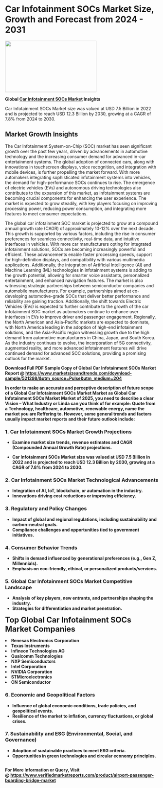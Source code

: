 <H1>Car Infotainment SOCs Market Size, Growth and Forecast from 2024 - 2031</H1><img class="aligncenter size-medium wp-image-584254" src="https://thirdeyenews.in/wp-content/uploads/2024/09/Global-Market-Research-300x168.jpeg" alt="" width="300" height="168" /><p><strong>Global&nbsp;<a href="https://www.marketsizeandtrends.com/download-sample/521298/&amp;utm_source=Pulse&amp;utm_medium=204">Car Infotainment SOCs Market</a> Insights</strong></p><p>Car Infotainment SOCs Market size was valued at USD 7.5 Billion in 2022 and is projected to reach USD 12.3 Billion by 2030, growing at a CAGR of 7.8% from 2024 to 2030.</p><p><h2>Market Growth Insights</h2> <p>The Car Infotainment System-on-Chip (SOC) market has seen significant growth over the past few years, driven by advancements in automotive technology and the increasing consumer demand for advanced in-car entertainment systems. The global adoption of connected cars, along with innovations in touchscreen displays, voice recognition, and integration with mobile devices, is further propelling the market forward. With more automakers integrating sophisticated infotainment systems into vehicles, the demand for high-performance SOCs continues to rise. The emergence of electric vehicles (EVs) and autonomous driving technologies also contributes to the expansion of this market, as infotainment systems are becoming crucial components for enhancing the user experience. The market is expected to grow steadily, with key players focusing on improving processing power, reducing power consumption, and integrating more features to meet consumer expectations.</p> <p><strong></strong></p> <p>The global car infotainment SOC market is projected to grow at a compound annual growth rate (CAGR) of approximately 10-12% over the next decade. This growth is supported by various factors, including the rise in consumer preferences for seamless connectivity, real-time data, and intuitive interfaces in vehicles. With more car manufacturers opting for integrated infotainment solutions, SOCs are becoming increasingly powerful and efficient. These advancements enable faster processing speeds, support for high-definition displays, and compatibility with various multimedia applications. Additionally, the integration of Artificial Intelligence (AI) and Machine Learning (ML) technologies in infotainment systems is adding to the growth potential, allowing for smarter voice assistants, personalized entertainment, and enhanced navigation features. The market is also witnessing strategic partnerships between semiconductor companies and automobile manufacturers. For example, partnerships aimed at co-developing automotive-grade SOCs that deliver better performance and reliability are gaining traction. Additionally, the shift towards Electric Vehicles (EVs) is expected to further contribute to the growth of the car infotainment SOC market as automakers continue to enhance user interfaces in EVs to improve driver and passenger engagement. Regionally, the North American and Asia-Pacific markets are expected to dominate, with North America leading in the adoption of high-end infotainment solutions, and the Asia-Pacific region witnessing growth due to the high demand from automotive manufacturers in China, Japan, and South Korea. As the industry continues to evolve, the incorporation of 5G connectivity, augmented reality, and more advanced infotainment features will drive continued demand for advanced SOC solutions, providing a promising outlook for the market. <p><strong></p><p><span class=""><strong>Download Full PDF Sample Copy of Global Car Infotainment SOCs Market Report</strong> @ <a href="https://www.marketsizeandtrends.com/download-sample/521298/&amp;utm_source=Pulse&amp;utm_medium=204" target="_blank">https://www.marketsizeandtrends.com/download-sample/521298/&amp;utm_source=Pulse&amp;utm_medium=204</a></span></p><p>In order to make an accurate and perceptive description of future scope of a Global&nbsp;Car Infotainment SOCs Market Market as Global&nbsp;Car Infotainment SOCs Market Market of 2025, you need to describe a clear Vision &ndash; What Industry or Linda can you think of for example: Quote from a Technology, healthcare, automotive, renewable energy, name the market you are Reffering to. However, some general trends and factors usually impact market reports and their future outlook include:</p><h3>1.&nbsp;<strong>Car Infotainment SOCs Market Growth Projections</strong></h3><ul><li>Examine market size trends, revenue estimates and CAGR (Compounded Annual Growth Rate) projections.</li><li><p>Car Infotainment SOCs Market size was valued at USD 7.5 Billion in 2022 and is projected to reach USD 12.3 Billion by 2030, growing at a CAGR of 7.8% from 2024 to 2030.</p></li></ul><h3>2.&nbsp;<strong>Car Infotainment SOCs Market Technological Advancements</strong></h3><ul><li>Integration of AI, IoT, blockchain, or automation in the industry.</li><li>Innovations driving cost reductions or improving efficiency.</li></ul><h3>3.&nbsp;<strong>Regulatory and Policy Changes</strong></h3><ul><li>Impact of global and regional regulations, including sustainability and carbon-neutral goals.</li><li>Compliance challenges and opportunities tied to government initiatives.</li></ul><h3>4.&nbsp;<strong>Consumer Behavior Trends</strong></h3><ul><li>Shifts in demand influenced by generational preferences (e.g., Gen Z, Millennials).</li><li>Emphasis on eco-friendly, ethical, or personalized products/services.</li></ul><h3>5.&nbsp;<strong>Global Car Infotainment SOCs Market Competitive Landscape</strong></h3><ul><li>Analysis of key players, new entrants, and partnerships shaping the industry.</li><li>Strategies for differentiation and market penetration.</li></ul><p data-pm-slice="1 1 []"><span style="color: inherit; font-family: inherit; font-size: 25px;">Top Global Car Infotainment SOCs Market Companies</span></p><div class="" data-test-id=""><p><li>Renesas Electronics Corporation</li><li> Texas Instruments</li><li> Infineon Technologies AG</li><li> Qualcomm Technologies</li><li> NXP Semiconductors</li><li> Intel Corporation</li><li> NVIDIA Corporation</li><li> STMicroelectronics</li><li> ON Semiconductor</li></p></div><h3>6.&nbsp;<strong>Economic and Geopolitical Factors</strong></h3><ul><li>Influence of global economic conditions, trade policies, and geopolitical events.</li><li>Resilience of the market to inflation, currency fluctuations, or global crises.</li></ul><h3>7.&nbsp;<strong>Sustainability and ESG (Environmental, Social, and Governance)</strong></h3><ul><li>Adoption of sustainable practices to meet ESG criteria.</li><li>Opportunities in green technologies and circular economy principles.</li></ul><h2><strong style="font-size: 14px;">For More Information or Query, Visit @&nbsp;</strong><a style="background-color: #ffffff; font-size: 14px;" href="https://www.marketsizeandtrends.com/report/car-infotainment-socs-market/" target="_blank">https://www.verifiedmarketreports.com/product/airport-passenger-boarding-bridge-market</a></h2>
